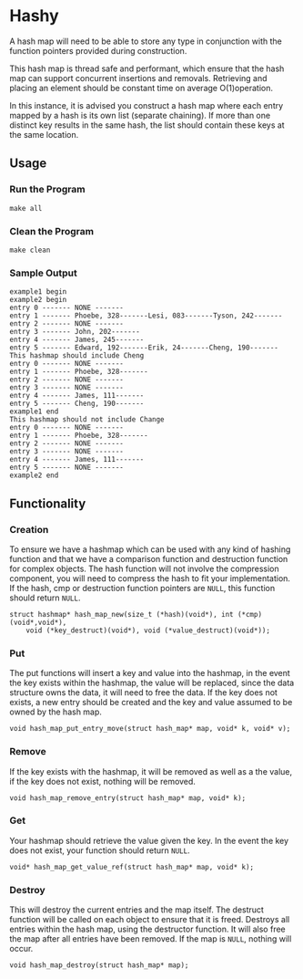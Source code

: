 # Hashy

A hash map will need to be able to store any type in conjunction with the function pointers provided during construction. 

This hash map is thread safe and performant, which ensure that the hash map can support concurrent insertions and removals. Retrieving and placing an element should be constant time on average O(1)​ operation.

In this instance, it is advised you construct a hash map where each entry mapped by a hash is its own list (separate chaining). If more than one distinct key results in the same hash, the list should contain these keys at the same location.

## Usage

### Run the Program

``` shell
make all
```

### Clean the Program

``` shell
make clean
```

### Sample Output

``` shell
example1 begin
example2 begin
entry 0 ------- NONE -------
entry 1 ------- Phoebe, 328-------Lesi, 083-------Tyson, 242-------
entry 2 ------- NONE -------
entry 3 ------- John, 202-------
entry 4 ------- James, 245-------
entry 5 ------- Edward, 192-------Erik, 24-------Cheng, 190-------
This hashmap should include Cheng
entry 0 ------- NONE -------
entry 1 ------- Phoebe, 328-------
entry 2 ------- NONE -------
entry 3 ------- NONE -------
entry 4 ------- James, 111-------
entry 5 ------- Cheng, 190-------
example1 end
This hashmap should not include Change
entry 0 ------- NONE -------
entry 1 ------- Phoebe, 328-------
entry 2 ------- NONE -------
entry 3 ------- NONE -------
entry 4 ------- James, 111-------
entry 5 ------- NONE -------
example2 end
```

## Functionality

### Creation

To ensure we have a hashmap which can be used with any kind of hashing function and that we have a comparison function and destruction function for complex objects. The hash function will not involve the compression component, you will need to compress the hash to fit your implementation. If the hash, cmp or destruction function pointers are `NULL`, this function should return `NULL`.

```
struct hashmap* hash_map_new(size_t (*hash)(void*), int (*cmp)(void*,void*),
    void (*key_destruct)(void*), void (*value_destruct)(void*));
```

### Put

The put functions will insert a key and value into the hashmap, in the event the key exists within the hashmap, the value will be replaced, since the data structure owns the data, it will need to free the data. If the key does not exists, a new entry should be created and the key and value assumed to be owned by the hash map.

```
void hash_map_put_entry_move(struct hash_map* map, void* k, void* v);
```

### Remove

If the key exists with the hashmap, it will be removed as well as a the value, if the key does not exist, nothing will be removed. 

```
void hash_map_remove_entry(struct hash_map* map, void* k);
```

### Get

Your hashmap should retrieve the value given the key. In the event the key does not exist, your function should return `NULL`.

```
void* hash_map_get_value_ref(struct hash_map* map, void* k);
```

### Destroy

This will destroy the current entries and the map itself. The destruct function will be called on each object to ensure that it is freed. Destroys all entries within the hash map, using the destructor function. It will also free the map after all entries have been removed. If the map is `NULL`, nothing will occur.
```
void hash_map_destroy(struct hash_map* map);
```
